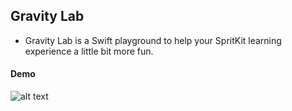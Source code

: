 ## Gravity Lab
* Gravity Lab is a Swift playground to help your SpritKit learning experience a little bit more fun.

#### Demo
![alt text](https://github.com/imweihuang/gravity-lab/blob/master/gifs/gravity-lab-gif.gif)
